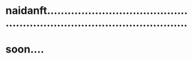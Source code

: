 # naidanft..............................................................................................
# soon....
